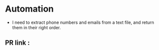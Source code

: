 # Automation

* I need to extract phone numbers and emails from a text file, and return them in their right order.

## PR link :

